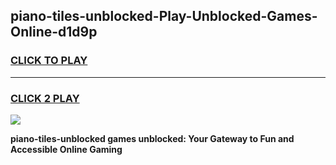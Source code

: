 
## piano-tiles-unblocked-Play-Unblocked-Games-Online-d1d9p
<h3>
<a href="https://premium76.site?title=piano-tiles-unblocked&ref=25A">CLICK TO PLAY</a></h3>
<hr>

<h3>
<a href="https://premium76.site?title=piano-tiles-unblocked&ref=25A">CLICK 2 PLAY</a>
  
</h3>

<a href="https://premium76.site?title=piano-tiles-unblocked&ref=25A"><img src="https://clearcache.store/games.png"></a>


**piano-tiles-unblocked games unblocked: Your Gateway to Fun and Accessible Online Gaming**
